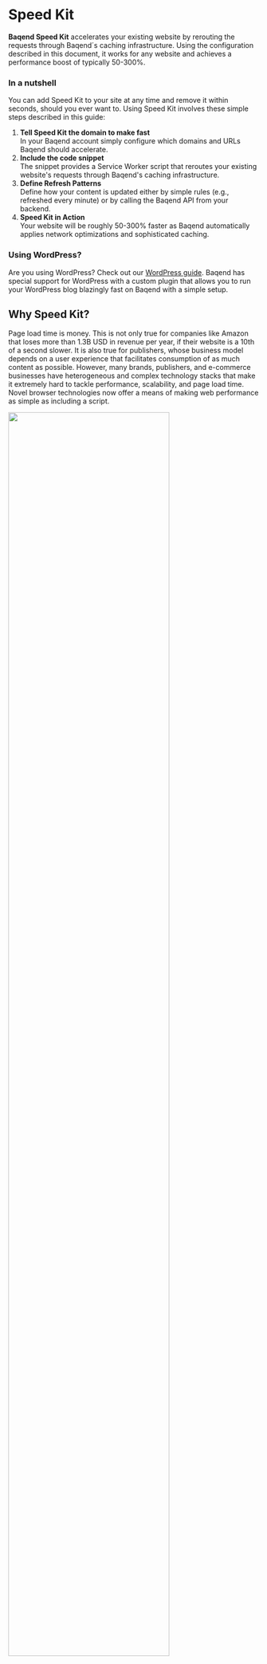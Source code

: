 # Speed Kit

**Baqend Speed Kit** accelerates your existing website by rerouting the requests through Baqend´s caching infrastructure.
Using the configuration described in this document, it works for any website and achieves a performance boost of typically 50-300%.

### In a nutshell
You can add Speed Kit to your site at any time and remove it within seconds, should you ever want to. 
Using Speed Kit involves these simple steps described in this guide:

1. **Tell Speed Kit the domain to make fast**<br>
   In your Baqend account simply configure which domains and URLs Baqend should accelerate.
2. **Include the code snippet**<br>
   The snippet provides a Service Worker script that reroutes your existing website's requests through Baqend's caching infrastructure.
3. **Define Refresh Patterns**<br>
   Define how your content is updated either by simple rules (e.g., refreshed every minute) or by calling the Baqend API from your backend.
4. **Speed Kit in Action**<br>
   Your website will be roughly 50-300% faster as Baqend automatically applies network optimizations and sophisticated caching.

### Using WordPress?
Are you using WordPress? Check out our [WordPress guide](/topics/wordpress/).
Baqend has special support for WordPress with a custom plugin that allows you to run your WordPress blog blazingly fast on Baqend with a simple setup.

## Why Speed Kit?

Page load time is money.
This is not only true for companies like Amazon that loses more than 1.3B USD in revenue per year, if their website is a 10th of a second slower.
It is also true for publishers, whose business model depends on a user experience that facilitates consumption of as much content as possible. 
However, many brands, publishers, and e-commerce businesses have heterogeneous and complex technology stacks that make it extremely hard to tackle performance, scalability, and page load time.
Novel browser technologies now offer a means of making web performance as simple as including a script.

<img src="major-advantages.png" style="width:80%;">

Baqend has developed **Speed Kit** that directly hooks into an existing website and makes it **50-300% faster**.
Therefore, Speed Kit uses [Service Workers](https://developers.google.com/web/fundamentals/getting-started/primers/service-workers)
which come with a **browser support of > 75%** and automatically enable an **offline mode** for users of your website.
Because it **works for any website**, it is the perfect solution for Publishers, Landing Pages, E-Commerce, Brands, and Agencies.

<div class="tip">
    <strong>Tip:</strong>
    Test your site with the <a href="#page-speed-analyzer">Page Speed Analyzer</a> to learn whether your website can
    benefit from using Speed Kit.
</div>

#### Learn More
For further information on Speed Kit check out these two resources:

- [Speed Kit Pitch deck (PDF)](speed-kit.pdf)
- [Two-Pager (PDF)](2-pager.pdf)

## Integrating Speed Kit
Follow these 5 steps to set up Baqend Speed Kit and speed up your website.

 <ol class="getting-started-list">
<li>
###Configure Speed Kit
In your account simply enter **your site's URL** as well as all **whitelisted and blacklisted domains**, respectively.
All requests to whitelisted domains are rerouted to Baqend while requests to blacklisted domains will not be speeded up.
A common example of blacklisted domains are those of tracking or ad services.

<img src="configure-speed-kit.png" style="width:60%;">
</li>
<li>
###Integrate code snippet
Insert the **generated code snipped** into the header of your **index.html**.
This snipped registers the service worker that will speed up your requests.

<img src="integrate-speed-kit.png" style="width:100%;">
</li>
<li>
###Download Service Worker
[Download](https://www.baqend.com/speed-kit/latest/) the latest Service Worker script from baqend.
</li>
<li>
###Host Service Worker
In order to provide the Service Worker with its full functionality, it needs to have the [root
scope](https://developer.mozilla.org/en-US/docs/Web/API/Service_Worker_API/Using_Service_Workers).
Thus, the Service Worker should be hosted in your root directory.
If you are able to do so, the default case is yours. 
If for whatever reason this is not possible, we provide
you some implementation options here:
####WordPress
Use our <a href="../wordpress/">WordPress Plugin</a>.
####Apache
Option 1: Rewrite the request url for the service worker to the actual location:
```sh
# Add the following lines to your httpd.conf file
# replace <location> with the actual location of the service worker
RewriteEngine On
RewriteRule ^/sw.js$ <location>
```
Option 2: Customize the service workers registration path by still giving it root scope
```sh
# Add the following lines to your httpd.conf file
<Files "sw.js">
Header Set Service-Worker-allowed "/"
</Files>
# Find this line in your code snipped: "navigator.serviceWorker.register('sw.js')"
# and change it like this:
navigator.serviceWorker.register(<enter your service worker path>, {scope: '/'})
```
####Nginx
Option 1: Rewrite the request url for the service worker to the actual location:
```sh
# Add the following lines to the suitable server or location block in your nginx.conf file
# replace <location> with your actual service worker location
rewrite ^(/sw.js)$ <location> last;
```
Option 2: Customize the service workers registration path by still giving it root scope
```sh
# Add the following lines to your httpd.conf file
# and replace <location> with your service worker location
location  = /<location> {
add_header 'service-worker-allowed' '/';
}
# Find this line in your code snipped: "navigator.serviceWorker.register('sw.js')"
# and change it like this:
navigator.serviceWorker.register(<enter your service worker path>, {scope: '/'})
```
</li>
<li>
###Enjoy Performance
Speed Kit will automatically make your website faster.
</li>
</ol>

## How Speed Kit works

Speed Kit hooks into existing websites and reroutes the requests to Baqend for a faster content delivery.
For a deeper understanding of how the Speed Kit works, the following graphic illustrates an overview of the underlying Speed Kit architecture. 

<img src="speed-kit-architecture.png" style="width:100%;">

The left side of the graphic shows your website with the [latest Service Worker script](https://www.baqend.com/speed-kit/latest/)
installed.
As soon as the Service Worker is active, all HTTP requests matching your configuration (whitelist, blacklist etc.) are rerouted to Baqend. 
If the request has been rerouted to Baqend for the first time, the corresponding resources (Media, Text etc.) are pulled from your legacy system.
Otherwise, the resources are served directly by the server.
 
On the way to the client, resources are routed through the distributed Baqend caching infrastructure and get cached. 
Therefor requests rerouted by the Service Worker can be served with very low latency.
Whenever content changes, you call the [Baqend refresh content API](#refresh-content), so Baqend immediately fetches changed content. 
Baqend´s caching algorithms automatically update all caches in real-time (including users' browser caches).

## Defining what to Cache: Whitelisting and Blacklisting

To control which requests shall be intercepted by the Service Worker, the definition of a white- and blacklist is
highly recommended.
All requests to whitelisted domains are rerouted to Baqend while requests to blacklisted domains are
ignored by the Service Worker and served normally.
A common example for a whitelisted domain is a third party domain (e.g. example-cdn.com), which serves static content like images.
As a rule, these domains offer great potential for optimization with regard to web performance.
Tracking-Domains or Ad-Domains, on the other hand, are typically hard to cache and should be blacklisted.

To configure the whitelist and blacklist Baqend provides you [SpeedKitRule](#SpeedKitRule).
With this syntax you are able to formulate complex rules for an individual whitelist and blacklist.
Imagine your website loads some images over the third-party domain `img.example-cdn.com`. 
In general, you want all resources whose content type is image to be served via Speed Kit.
For this case a valid whitelist could look like this:

```js
whitelist: [
    // Only apply Speed Kit on URLs whose content type matching "image"
    { contentType: 'image' }
]
```

Further examples can be found in our [Configuration Examples](#Configuration-Examples).

## Refreshing Content

If you have changed any kind of content of your website, you need to trigger a Service Worker refresh. 
Otherwise, the client continues to see previous website content. 
For that purpose, Baqend provides you a refresh API that empowers you to specify which specific content needs to be updated. 
To trigger a Service Worker refresh you can use the [Pull-based Refreshing](#pull-based-refreshing).

### Pull-based Refreshing

To manually trigger a Service Worker refresh you can create custom refresh filters in your [Dashboard´s](https://dashboard.baqend.com)
"Refresh Content" section.
When creating a refresh filter you have several options to specify, which content should be refreshed.
As default, all content will be refreshed.
As first you can choose which kind of content should be affected by the appropriate filter.
Therefore a list of possible content types (HTML, CSS, JavaScript etc.) is provided to you.
The second option allows you to specify the URL´s to be handled by the refresh filter.
These URL´s can be entered in a specific way like `https://www.baqend.com` or by using a prefix like `https://www.baqend.com/assets/*` (refresh all files under "/assets/").

As an advanced setting, it is also possible writing your own [MongoDB Query](https://docs.mongodb.com/manual/tutorial/query-documents/)
to address more complex scenarios. In the following, you can see which attributes are addressable within your individual query. 
<ul>
    <li>url</li>
    <li>eTag</li>
    <li>lastModified</li>
    <li>contentType</li>
    <li>mediaType</li>
</ul>
After you have finished configuring your refresh filter, you can run it.
A status in the dashboard informs you if the refresh was successful.
Refresh filters that have already been executed are saved in your history and can be run again at any time.

## Speed Kit API

<div id="speedKitDoc"></div>

## Page Speed Analyzer

The [Page Speed Analyzer](http://makefast.app.baqend.com/) is a testing tool that gives you an impression of
how **Baqend Speed Kit** influences the performance of your website.
To this end, the analyzer runs a series of tests against your website and reports how your current backend stack
delivers your website compared to a version using Speed Kit.
To test the performance improvement after the Speed Kit was integrated into your website, use the
[before and after Speed Kit](#before-and-after-speed-kit) functionality.

<img src="page-speed-analyzer.png" style="width:100%;">

For comparison, the analyzer collects the following metrics by using [Google's PageSpeed Insights API](https://developers.google.com/speed/docs/insights/v1/getting_started)
and private instances of [WebPagetest](https://sites.google.com/a/webpagetest.org/docs/private-instances):

- **Domains:** Number of unique hosts referenced by the page.
- **Resources:** Number of HTTP resources loaded by the page.
- **Response Size:** Number of uncompressed response bytes for resources on the page.
- **Speed Index:** Represents how quickly the page rendered the user-visible content.
- **Time To First Byte:** Measures the amount of time between creating a connection to the server and downloading the contents.
- **DOMContentLoaded:** Represents the time when the initial HTML document has been completely loaded and parsed, without waiting for external resources.
- **FullyLoaded:** Measures the time from the start of the initial navigation until there was 2 seconds of no network activity after Document Complete.
- **Last Visual Change:** Represents the last point in the test when something visually changed on the screen.


Additionally, the tool collects a **performance video** of both website versions to give a visual impression.

<div class="tip">
    <strong>Tip:</strong>
    Customize the analyzer to your desired test situation by switching the location of the client or choosing whether
    to cache or not. You can also provide a comma-separated list of domain patterns to tell Speed Kit which requests it
    should handle.
</div>

###Before and after Speed Kit

Do you already use Speed Kit and want to measure the achieved performance advantage?
The [Page Speed Analyzer](http://makefast.app.baqend.com/) can also be used to perform a before and after Speed Kit test.
No special configuration is required for this.
The analyzer automatically detects that your website is using the Speed Kit and performs the test accordingly.
As a result, you will see the performance metrics of your website without the integrated Speed Kit compared to the 
current version including the Speed Kit. All customization options are available as usual.

<style>
.getting-started-list {
    list-style: none;
    counter-reset: cnt;
    margin-left: 0;
    margin-top: 40px;
}

.getting-started-list ul li{
    padding: 10px 0;
}

.getting-started-list h3 {
    padding-top: 45px;
    position: relative;
    z-index: 1;
}

.getting-started-list>li {
    position: relative;
    border-left: 2px solid #1967CC;
    padding: 0 0 30px 50px;
    /* disable collapsed margin */
    display: inline-block;
    width: 100%;
}

.getting-started-list>li:last-child {
    border: none;
}

.getting-started-list>li:before {
    counter-increment: cnt;
    content: counter(cnt);
    position: absolute;
    left: -18px;
    border-radius: 50%;
    background-color: #FFFFFF;
    display: block;
    width: 35px;
    height: 35px;
    line-height: 31px;
    color: #1967CC;
    border: 2px solid #1967CC;
    text-align: center;
    font-size: 21px;
}
</style>
